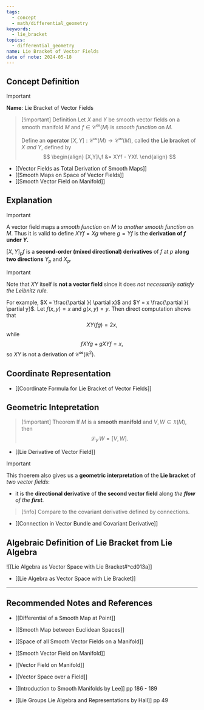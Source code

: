 ```yaml
---
tags:
  - concept
  - math/differential_geometry
keywords:
  - lie_bracket
topics:
  - differential_geometry
name: Lie Bracket of Vector Fields
date of note: 2024-05-18
---
```


## Concept Definition

>[!important]
>**Name**: Lie Bracket of Vector Fields


>[!important] Definition
>Let $X$ and $Y$ be smooth vector fields on a smooth manifold $M$ and $f \in \mathcal{C}^{\infty}(M)$ is *smooth function*  on $M$. 
>
>Define an **operator** $[X,Y] : \mathcal{C}^{\infty}(M) \rightarrow \mathcal{C}^{\infty}(M)$, called **the Lie bracket** of $X$ *and* $Y$, defined by
>$$
> \begin{align}
> [X,Y]\,f &= XYf - YXf. 
> \end{align}
>$$ 

- [[Vector Fields as Total Derivation of Smooth Maps]]
- [[Smooth Maps on Space of Vector Fields]]
- [[Smooth Vector Field on Manifold]]


## Explanation

>[!important]
>A vector field maps a *smooth function* on $M$ to *another smooth function* on $M$. Thus it is valid to define $XYf = Xg$ where $g= Yf$ is the **derivation of $f$ under $Y$.** 
>
>$[X, Y]_{p}f$ is a **second-order (mixed directional) derivatives** of $f$ at $p$ **along two directions** $Y_p$ and $X_p$.


>[!important]
>Note that $XY$ itself is **not a vector field** since it does *not necessarily satisfy the Leibnitz rule.* 
>
>For example, $X = \frac{\partial }{ \partial x}$ and $Y = x \frac{\partial }{ \partial y}$. Let $f(x, y) = x$ and $g(x, y) = y$. Then direct computation shows that $$XY(fg) = 2x,$$ while $$f XYg + g XYf  = x,$$ so $XY$ is not a derivation of $\mathcal{C}^{\infty}(\mathbb{R}^2)$.


## Coordinate Representation

- [[Coordinate Formula for Lie Bracket of Vector Fields]]


## Geometric Intepretation

>[!important] Theorem
>If $M$ is a **smooth manifold** and $V, W \in \mathfrak{X}(M)$, then $$\mathscr{L}_{V}\,W = [V, W].$$

- [[Lie Derivative of Vector Field]]

>[!important]
>This thoerem also gives us a **geometric interpretation** of the **Lie bracket** of *two vector fields*: 
>- it is the **directional derivative** of **the second vector field** along *the __flow__ of the __first__*. 

>[!info]
>Compare to the covariant derivative defined by connections. 

- [[Connection in Vector Bundle and Covariant Derivative]]

## Algebraic Definition of Lie Bracket from Lie Algebra

![[Lie Algebra as Vector Space with Lie Bracket#^cd013a]]

- [[Lie Algebra as Vector Space with Lie Bracket]]




-----------
##  Recommended Notes and References


- [[Differential of a Smooth Map at Point]]
- [[Smooth Map between Euclidean Spaces]]
  
  
- [[Space of all Smooth Vector Fields on a Manifold]]
- [[Smooth Vector Field on Manifold]]
- [[Vector Field on Manifold]]


- [[Vector Space over a Field]]


- [[Introduction to Smooth Manifolds by Lee]] pp 186 - 189
- [[Lie Groups Lie Algebra and Representations by Hall]] pp 49